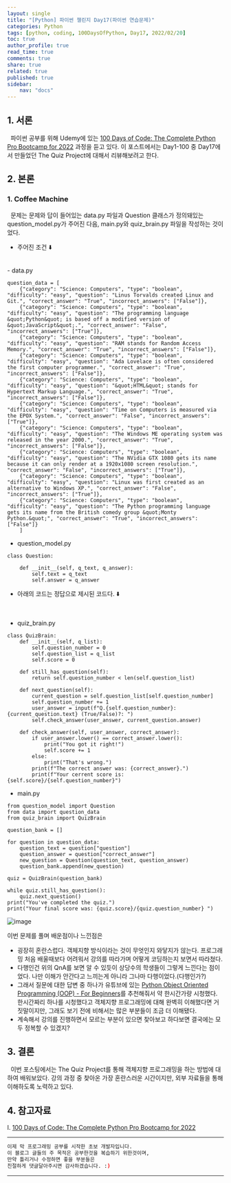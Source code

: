 ```yaml
---
layout: single
title: "[Python] 파이썬 챌린지 Day17(파이썬 연습문제)"
categories: Python
tags: [python, coding, 100DaysOfPython, Day17, 2022/02/20]
toc: true
author_profile: true
read_time: true
comments: true
share: true
related: true
published: true
sidebar: 
    nav: "docs"
---
```


## 1. 서론

&nbsp;&nbsp;파이썬 공부를 위해 Udemy에 있는 [100 Days of Code: The Complete Python Pro Bootcamp for 2022](https://www.udemy.com/course/100-days-of-code/) 과정을 듣고 있다. 이 포스트에서는 Day1-100 중 Day17에서 만들었던 The Quiz Project에 대해서 리뷰해보려고 한다.

## 2. 본론

### 1. Coffee Machine

&nbsp;&nbsp;문제는 문제와 답이 들어있는 data.py 파일과 Question 클래스가 정의돼있는 question_model.py가 주어진 다음, main.py와 quiz_brain.py 파일을 작성하는 것이었다.


- 주어진 조건 ⬇️
<br>
- data.py
  
```
question_data = [
    {"category": "Science: Computers", "type": "boolean", "difficulty": "easy", "question": "Linus Torvalds created Linux and Git.", "correct_answer": "True", "incorrect_answers": ["False"]}, 
    {"category": "Science: Computers", "type": "boolean", "difficulty": "easy", "question": "The programming language &quot;Python&quot; is based off a modified version of &quot;JavaScript&quot;.", "correct_answer": "False", "incorrect_answers": ["True"]}, 
    {"category": "Science: Computers", "type": "boolean", "difficulty": "easy", "question": "RAM stands for Random Access Memory.", "correct_answer": "True", "incorrect_answers": ["False"]}, 
    {"category": "Science: Computers", "type": "boolean", "difficulty": "easy", "question": "Ada Lovelace is often considered the first computer programmer.", "correct_answer": "True", "incorrect_answers": ["False"]}, 
    {"category": "Science: Computers", "type": "boolean", "difficulty": "easy", "question": "&quot;HTML&quot; stands for Hypertext Markup Language.", "correct_answer": "True", "incorrect_answers": ["False"]}, 
    {"category": "Science: Computers", "type": "boolean", "difficulty": "easy", "question": "Time on Computers is measured via the EPOX System.", "correct_answer": "False", "incorrect_answers": ["True"]}, 
    {"category": "Science: Computers", "type": "boolean", "difficulty": "easy", "question": "The Windows ME operating system was released in the year 2000.", "correct_answer": "True", "incorrect_answers": ["False"]}, 
    {"category": "Science: Computers", "type": "boolean", "difficulty": "easy", "question": "The NVidia GTX 1080 gets its name because it can only render at a 1920x1080 screen resolution.", "correct_answer": "False", "incorrect_answers": ["True"]}, 
    {"category": "Science: Computers", "type": "boolean", "difficulty": "easy", "question": "Linux was first created as an alternative to Windows XP.", "correct_answer": "False", "incorrect_answers": ["True"]}, 
    {"category": "Science: Computers", "type": "boolean", "difficulty": "easy", "question": "The Python programming language gets its name from the British comedy group &quot;Monty Python.&quot;", "correct_answer": "True", "incorrect_answers": ["False"]}
    ]
```

- question_model.py
```
class Question:
    
    def __init__(self, q_text, q_answer):
        self.text = q_text
        self.answer = q_answer
```

- 아래의 코드는 정답으로 제시된 코드다. ⬇️
<br>

- quiz_brain.py
  
```
class QuizBrain:
    def __init__(self, q_list):
        self.question_number = 0
        self.question_list = q_list
        self.score = 0
        
    def still_has_question(self):
        return self.question_number < len(self.question_list)
        
    def next_question(self):
        current_question = self.question_list[self.question_number]
        self.question_number += 1
        user_answer = input(f"Q.{self.question_number}: {current_question.text} (True/False)?: ")
        self.check_answer(user_answer, current_question.answer)
        
    def check_answer(self, user_answer, correct_answer):
        if user_answer.lower() == correct_answer.lower():
            print("You got it right!")
            self.score += 1
        else:
            print("That's wrong.")
        print(f"The correct answer was: {correct_answer}.")
        print(f"Your cerrent score is: {self.score}/{self.question_number}")
```

- main.py
  
```
from question_model import Question
from data import question_data
from quiz_brain import QuizBrain

question_bank = []

for question in question_data:
    question_text = question["question"]
    question_answer = question["correct_answer"]
    new_question = Question(question_text, question_answer)
    question_bank.append(new_question)
    
quiz = QuizBrain(question_bank)

while quiz.still_has_question():
    quiz.next_question()
print("You've completed the quiz.")
print("Your final score was: {quiz.score}/{quiz.question_number} ")
```
![image](https://user-images.githubusercontent.com/97603503/154831833-de7b1954-6b5b-46fe-be74-181a615b0e36.png)

이번 문제를 풀며 배운점이나 느낀점은
- 굉장히 혼란스럽다. 객체지향 방식이라는 것이 무엇인지 와닿지가 않는다. 프로그래밍 처음 배울때보다 어려워서 강의를 따라가며 어떻게 코딩하는지 보면서 따라쳤다.
- 다행인건 위의 QnA를 보면 알 수 있듯이 상당수의 학생들이 그렇게 느낀다는 점이었다. 나만 이해가 안간다고 느끼는게 아니라 그나마 다행이었다.(다행인가?)
- 그래서 질문에 대한 답변 중 하나가 유튜브에 있는 [Python Object Oriented Programming (OOP) - For Beginners](https://www.youtube.com/watch?v=JeznW_7DlB0)를 추천해줘서 약 한시간가량 시청했다. 한시간짜리 하나를 시청했다고 객체지향 프로그래밍에 대해 완벽히 이해했다면 거짓말이지만, 그래도 보기 전에 비해서는 많은 부분들이 조금 더 이해됐다.
- 계속해서 강의를 진행하면서 모르는 부분이 있으면 찾아보고 하다보면 결국에는 모두 정복할 수 있겠지?


## 3. 결론

&nbsp;&nbsp;이번 포스팅에서는 The Quiz Project를 통해 객체지향 프로그래밍을 하는 방법에 대하여 배워보았다. 강의 과정 중 찾아온 가장 혼란스러운 시간이지만, 외부 자료들을 통해 이해하도록 노력하고 있다.

## 4. 참고자료

Ⅰ. [100 Days of Code: The Complete Python Pro Bootcamp for 2022](https://www.udemy.com/course/100-days-of-code/)

---

```bash
이제 막 프로그래밍 공부를 시작한 초보 개발자입니다.
이 블로그 글들의 주 목적은 공부한것을 복습하기 위한것이며, 
만약 틀리거나 수정하면 좋을 부분들은
친절하게 댓글달아주시면 감사하겠습니다. :)
```

---